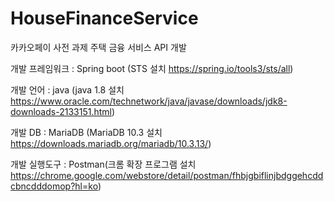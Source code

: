 # HouseFinanceService
카카오페이 사전 과제 주택 금융 서비스 API 개발

개발 프레임워크 : Spring boot (STS 설치 https://spring.io/tools3/sts/all)

개발 언어 : java (java 1.8 설치 https://www.oracle.com/technetwork/java/javase/downloads/jdk8-downloads-2133151.html)

개발 DB : MariaDB (MariaDB 10.3 설치 https://downloads.mariadb.org/mariadb/10.3.13/)

개발 실행도구 : Postman(크롬 확장 프로그램 설치 https://chrome.google.com/webstore/detail/postman/fhbjgbiflinjbdggehcddcbncdddomop?hl=ko)
